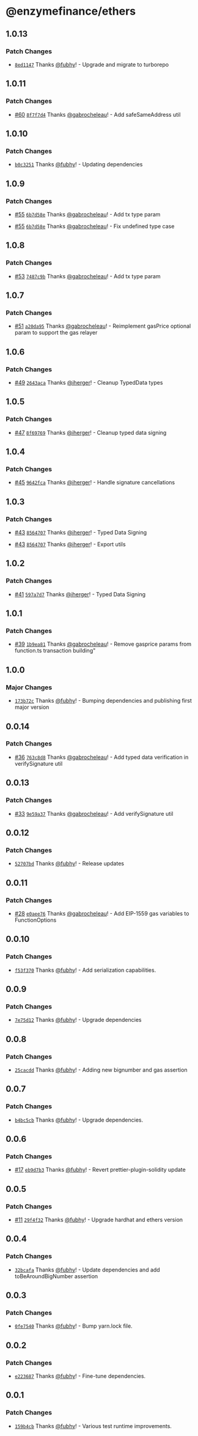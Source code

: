 # @enzymefinance/ethers

## 1.0.13

### Patch Changes

- [`8ed1147`](https://github.com/avantgardefinance/ethereum-devtools/commit/8ed114740c6a8f8ba0808b940ed33b644390d992) Thanks [@fubhy](https://github.com/fubhy)! - Upgrade and migrate to turborepo

## 1.0.11

### Patch Changes

- [#60](https://github.com/avantgardefinance/ethereum-devtools/pull/60) [`8f7f7d4`](https://github.com/avantgardefinance/ethereum-devtools/commit/8f7f7d46575ce9b693259b5c476cb5b20626fd14) Thanks [@gabrocheleau](https://github.com/gabrocheleau)! - Add safeSameAddress util

## 1.0.10

### Patch Changes

- [`b0c3251`](https://github.com/avantgardefinance/ethereum-devtools/commit/b0c3251c812749cc8f8b81dfa26835ad4fa79a89) Thanks [@fubhy](https://github.com/fubhy)! - Updating dependencies

## 1.0.9

### Patch Changes

- [#55](https://github.com/avantgardefinance/ethereum-devtools/pull/55) [`6b7d58e`](https://github.com/avantgardefinance/ethereum-devtools/commit/6b7d58e452b7cfd1d781ce7c82c590da0d4619a5) Thanks [@gabrocheleau](https://github.com/gabrocheleau)! - Add tx type param

* [#55](https://github.com/avantgardefinance/ethereum-devtools/pull/55) [`6b7d58e`](https://github.com/avantgardefinance/ethereum-devtools/commit/6b7d58e452b7cfd1d781ce7c82c590da0d4619a5) Thanks [@gabrocheleau](https://github.com/gabrocheleau)! - Fix undefined type case

## 1.0.8

### Patch Changes

- [#53](https://github.com/avantgardefinance/ethereum-devtools/pull/53) [`7487c9b`](https://github.com/avantgardefinance/ethereum-devtools/commit/7487c9b81ca5b6f962fdd90ef809e8e560660208) Thanks [@gabrocheleau](https://github.com/gabrocheleau)! - Add tx type param

## 1.0.7

### Patch Changes

- [#51](https://github.com/avantgardefinance/ethereum-devtools/pull/51) [`a20da95`](https://github.com/avantgardefinance/ethereum-devtools/commit/a20da95f84b511cbfdffc429ef60dcda415a1536) Thanks [@gabrocheleau](https://github.com/gabrocheleau)! - Reimplement gasPrice optional param to support the gas relayer

## 1.0.6

### Patch Changes

- [#49](https://github.com/avantgardefinance/ethereum-devtools/pull/49) [`2643aca`](https://github.com/avantgardefinance/ethereum-devtools/commit/2643aca470b60c8e2da157da65c57f02919f31ae) Thanks [@iherger](https://github.com/iherger)! - Cleanup TypedData types

## 1.0.5

### Patch Changes

- [#47](https://github.com/avantgardefinance/ethereum-devtools/pull/47) [`8f69769`](https://github.com/avantgardefinance/ethereum-devtools/commit/8f697690ae46de637db4402da65cb8951e996825) Thanks [@iherger](https://github.com/iherger)! - Cleanup typed data signing

## 1.0.4

### Patch Changes

- [#45](https://github.com/avantgardefinance/ethereum-devtools/pull/45) [`9642fca`](https://github.com/avantgardefinance/ethereum-devtools/commit/9642fca554f0ba32b8f1476bd5dce59e4bb88e2b) Thanks [@iherger](https://github.com/iherger)! - Handle signature cancellations

## 1.0.3

### Patch Changes

- [#43](https://github.com/avantgardefinance/ethereum-devtools/pull/43) [`8564707`](https://github.com/avantgardefinance/ethereum-devtools/commit/85647073c5832919fea83a4f2406006ff565eec2) Thanks [@iherger](https://github.com/iherger)! - Typed Data Signing

* [#43](https://github.com/avantgardefinance/ethereum-devtools/pull/43) [`8564707`](https://github.com/avantgardefinance/ethereum-devtools/commit/85647073c5832919fea83a4f2406006ff565eec2) Thanks [@iherger](https://github.com/iherger)! - Export utils

## 1.0.2

### Patch Changes

- [#41](https://github.com/avantgardefinance/ethereum-devtools/pull/41) [`597a7d7`](https://github.com/avantgardefinance/ethereum-devtools/commit/597a7d772e32354ffbcd74738e36c0372b3531c0) Thanks [@iherger](https://github.com/iherger)! - Typed Data Signing

## 1.0.1

### Patch Changes

- [#39](https://github.com/avantgardefinance/ethereum-devtools/pull/39) [`1b9ea81`](https://github.com/avantgardefinance/ethereum-devtools/commit/1b9ea816554b4af5c87b1e2d0d579d6d62efc2e3) Thanks [@gabrocheleau](https://github.com/gabrocheleau)! - Remove gasprice params from function.ts transaction building"

## 1.0.0

### Major Changes

- [`173b72c`](https://github.com/avantgardefinance/ethereum-devtools/commit/173b72c4652280f5f8a1bd97edee4c3883308a1d) Thanks [@fubhy](https://github.com/fubhy)! - Bumping dependencies and publishing first major version

## 0.0.14

### Patch Changes

- [#36](https://github.com/avantgardefinance/ethereum-devtools/pull/36) [`763c8d8`](https://github.com/avantgardefinance/ethereum-devtools/commit/763c8d88c863f88fed79fe44494aec04ff4285a8) Thanks [@gabrocheleau](https://github.com/gabrocheleau)! - Add typed data verification in verifySignature util

## 0.0.13

### Patch Changes

- [#33](https://github.com/avantgardefinance/ethereum-devtools/pull/33) [`9e59a37`](https://github.com/avantgardefinance/ethereum-devtools/commit/9e59a37d7bd03b30f0298760013089f40cd7ab07) Thanks [@gabrocheleau](https://github.com/gabrocheleau)! - Add verifySignature util

## 0.0.12

### Patch Changes

- [`52707bd`](https://github.com/avantgardefinance/ethereum-devtools/commit/52707bd3286faf451a0e675f996e9d402041bc99) Thanks [@fubhy](https://github.com/fubhy)! - Release updates

## 0.0.11

### Patch Changes

- [#28](https://github.com/avantgardefinance/ethereum-devtools/pull/28) [`e0aee76`](https://github.com/avantgardefinance/ethereum-devtools/commit/e0aee762bdb77a02eca617ec0c314b2aa5d25c7d) Thanks [@gabrocheleau](https://github.com/gabrocheleau)! - Add EIP-1559 gas variables to FunctionOptions

## 0.0.10

### Patch Changes

- [`f53f370`](https://github.com/avantgardefinance/ethereum-devtools/commit/f53f370cd62db5478fd1889e33fba02318c0b1e9) Thanks [@fubhy](https://github.com/fubhy)! - Add serialization capabilities.

## 0.0.9

### Patch Changes

- [`7e75d12`](https://github.com/avantgardefinance/ethereum-devtools/commit/7e75d1280b56eede96adafcf52e56fd281a2b322) Thanks [@fubhy](https://github.com/fubhy)! - Upgrade dependencies

## 0.0.8

### Patch Changes

- [`25cacdd`](https://github.com/avantgardefinance/ethereum-devtools/commit/25cacddf5ec361ac0e6a8a68b0964ebfd14df47f) Thanks [@fubhy](https://github.com/fubhy)! - Adding new bignumber and gas assertion

## 0.0.7

### Patch Changes

- [`b4bc5cb`](https://github.com/avantgardefinance/ethereum-devtools/commit/b4bc5cbf416818ffadf374dac00c9f85616fd63d) Thanks [@fubhy](https://github.com/fubhy)! - Upgrade dependencies.

## 0.0.6

### Patch Changes

- [#17](https://github.com/avantgardefinance/ethereum-devtools/pull/17) [`eb9d7b3`](https://github.com/avantgardefinance/ethereum-devtools/commit/eb9d7b3311242a40148fdbd7841faec76d514791) Thanks [@fubhy](https://github.com/fubhy)! - Revert prettier-plugin-solidity update

## 0.0.5

### Patch Changes

- [#11](https://github.com/avantgardefinance/ethereum-devtools/pull/11) [`29f4f32`](https://github.com/avantgardefinance/ethereum-devtools/commit/29f4f32de8122e98519be05a3638514c31622b59) Thanks [@fubhy](https://github.com/fubhy)! - Upgrade hardhat and ethers version

## 0.0.4

### Patch Changes

- [`32bcafa`](https://github.com/avantgardefinance/ethereum-devtools/commit/32bcafae585bf397c5b9d125bdb5eb0561675cdf) Thanks [@fubhy](https://github.com/fubhy)! - Update dependencies and add toBeAroundBigNumber assertion

## 0.0.3

### Patch Changes

- [`0fe7540`](https://github.com/avantgardefinance/ethereum-devtools/commit/0fe7540cea734c39cc6f28f0e51948fec445fc01) Thanks [@fubhy](https://github.com/fubhy)! - Bump yarn.lock file.

## 0.0.2

### Patch Changes

- [`e223687`](https://github.com/avantgardefinance/ethereum-devtools/commit/e223687087f025d55019fecc6b5dc208a5d972ba) Thanks [@fubhy](https://github.com/fubhy)! - Fine-tune dependencies.

## 0.0.1

### Patch Changes

- [`159b4cb`](https://github.com/avantgardefinance/ethereum-devtools/commit/159b4cb72028311b3cc724fdd7237bbf8b60255b) Thanks [@fubhy](https://github.com/fubhy)! - Various test runtime improvements.
